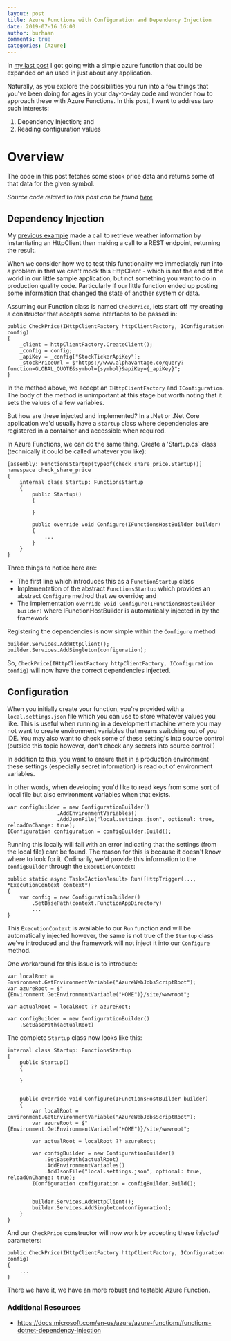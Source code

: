```yaml
---
layout: post
title: Azure Functions with Configuration and Dependency Injection
date: 2019-07-16 16:00
author: burhaan
comments: true
categories: [Azure]
---
```


In [my last post](/2019-06-13-dippping-into-azure-functions) I got going with a simple azure function that could be expanded on an used in just about any application.

Naturally, as you explore the possibilities you run into a few things that you've been doing for ages in your day-to-day code and wonder how to approach these with Azure Functions. 
In this post, I want to address two such interests:
1. Dependency Injection; and
2. Reading configuration values

# Overview
The code in this post fetches some stock price data and returns some of that data for the given symbol.

_Source code related to this post can be found [here](https://github.com/BurhaanT/Azure-Function-Share-Price-Checker)_

## Dependency Injection
My [previous example](/2019-06-13-dippping-into-azure-functions) made a call to retrieve weather information by instantiating an HttpClient then making a call to a REST endpoint, returning the result.


When we consider how we to test this functionality we immediately run into a problem in that we can't mock this HttpClient - which is not the end of the world in our little sample application, but not something you want to do in production quality code. Particularly if our little function ended up posting some information that changed the state of another system or data.

Assuming our Function class is named `CheckPrice`, lets start off my creating a constructor that accepts some interfaces to be passed in:
```
public CheckPrice(IHttpClientFactory httpClientFactory, IConfiguration config)
{
    _client = httpClientFactory.CreateClient();
    _config = config;
    _apiKey = _config["StockTickerApiKey"];
    _stockPriceUrl = $"https://www.alphavantage.co/query?function=GLOBAL_QUOTE&symbol={symbol}&apiKey={_apiKey}";
}
```

In the method above, we accept an `IHttpClientFactory` and `IConfiguration`. The body of the method is unimportant at this stage but worth noting that it sets the values of a few variables.

But how are these injected and implemented? In a .Net or .Net Core application we'd usually have a `startup` class where dependencies are registered in a container and accessible when required.

In Azure Functions, we can do the same thing. Create a 'Startup.cs` class (technically it could be called whatever you like):
```
[assembly: FunctionsStartup(typeof(check_share_price.Startup))]
namespace check_share_price
{
    internal class Startup: FunctionsStartup
    {
        public Startup()
        {

        }

        public override void Configure(IFunctionsHostBuilder builder)
        {
            ...
        }
    }
}
```

Three things to notice here are:
- The first line which introduces this as a `FunctionStartup` class
- Implementation of the abstract `FunctionsStartup` which provides an abstract `Configure` method that we override; and
- The implementation `override void Configure(IFunctionsHostBuilder builder)` where IFunctionHostBuilder is automatically injected in by the framework

Registering the dependencies is now simple within the `Configure` method
```
builder.Services.AddHttpClient();
builder.Services.AddSingleton(configuration);
```

So, `CheckPrice(IHttpClientFactory httpClientFactory, IConfiguration config)` will now have the correct dependencies injected.

## Configuration
When you initially create your function, you're provided with a `local.settings.json` file which you can use to store whatever values you like. 
This is useful when running in a development machine where you may not want to create environment variables that means switching out of you IDE. You may also want to check some of these setting's into source control (outside this topic however, don't check any secrets into source control!)

In addition to this, you want to ensure that in a production environment these settings (especially secret information) is read out of environment variables.

In other words, when developing you'd like to read keys from some sort of local file but also environment variables when that exists.

```
var configBuilder = new ConfigurationBuilder()
                .AddEnvironmentVariables()
                .AddJsonFile("local.settings.json", optional: true, reloadOnChange: true);
IConfiguration configuration = configBuilder.Build();
```

Running this locally will fail with an error indicating that the settings (from the local file) cant be found. The reason for this is because it doesn't know where to look for it. Ordinarily, we'd provide this information to the `configBuilder` through the `ExecutionContext`:
```
public static async Task<IActionResult> Run([HttpTrigger(..., *ExecutionContext context*)
{
    var config = new ConfigurationBuilder()
        .SetBasePath(context.FunctionAppDirectory)
        ...
}
```

This `ExecutionContext` is available to our `Run` function and will be automatically injected however, the same is not true of the `Startup` class we've introduced and the framework will not inject it into our `Configure` method.

One workaround for this issue is to introduce:
```
var localRoot = Environment.GetEnvironmentVariable("AzureWebJobsScriptRoot");
var azureRoot = $"{Environment.GetEnvironmentVariable("HOME")}/site/wwwroot";

var actualRoot = localRoot ?? azureRoot;

var configBuilder = new ConfigurationBuilder()
    .SetBasePath(actualRoot)
```

The complete `Startup` class now looks like this:
```
internal class Startup: FunctionsStartup
{
    public Startup()
    {

    }


    public override void Configure(IFunctionsHostBuilder builder)
    {
        var localRoot = Environment.GetEnvironmentVariable("AzureWebJobsScriptRoot");
        var azureRoot = $"{Environment.GetEnvironmentVariable("HOME")}/site/wwwroot";

        var actualRoot = localRoot ?? azureRoot;

        var configBuilder = new ConfigurationBuilder()
            .SetBasePath(actualRoot)
            .AddEnvironmentVariables()
            .AddJsonFile("local.settings.json", optional: true, reloadOnChange: true);
        IConfiguration configuration = configBuilder.Build();


        builder.Services.AddHttpClient();
        builder.Services.AddSingleton(configuration);
    }
}
```

And our `CheckPrice` constructor will now work by accepting these _injected_ parameters:
```
public CheckPrice(IHttpClientFactory httpClientFactory, IConfiguration config)
{
    ...
}
```

There we have it, we have an more robust and testable Azure Function. 

### Additional Resources
- <https://docs.microsoft.com/en-us/azure/azure-functions/functions-dotnet-dependency-injection>